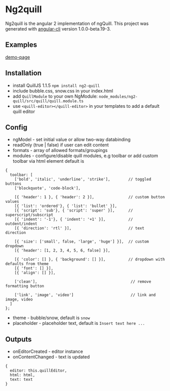 # Ng2quill

Ng2quill is the angular 2 implementation of ngQuill.
This project was generated with [angular-cli](https://github.com/angular/angular-cli) version 1.0.0-beta.19-3.

## Examples
[demo-page](https://killercodemonkey.github.io/ng2-quill/dist/)

## Installation
- install QuillJS 1.1.5 `npm install ng2-quill`
- include bubble.css, snow.css in your index.html
- add `QuillModule` to your own NgModule: `node_modules/ng2-quill/src/quill/quill.module.ts`
- use `<quill-editor></quill-editor>` in your templates to add a default quill editor

## Config
- ngModel - set initial value or allow two-way databinding
- readOnly (true | false) if user can edit content
- formats - array of allowed formats/groupings
- modules - configure/disable quill modules, e.g toolbar or add custom toolbar via html element default is
```
{
  toolbar: [
    ['bold', 'italic', 'underline', 'strike'],        // toggled buttons
    ['blockquote', 'code-block'],

    [{ 'header': 1 }, { 'header': 2 }],               // custom button values
    [{ 'list': 'ordered'}, { 'list': 'bullet' }],
    [{ 'script': 'sub'}, { 'script': 'super' }],      // superscript/subscript
    [{ 'indent': '-1'}, { 'indent': '+1' }],          // outdent/indent
    [{ 'direction': 'rtl' }],                         // text direction

    [{ 'size': ['small', false, 'large', 'huge'] }],  // custom dropdown
    [{ 'header': [1, 2, 3, 4, 5, 6, false] }],

    [{ 'color': [] }, { 'background': [] }],          // dropdown with defaults from theme
    [{ 'font': [] }],
    [{ 'align': [] }],

    ['clean'],                                         // remove formatting button

    ['link', 'image', 'video']                         // link and image, video
  ]
};
```
- theme - bubble/snow, default is `snow`
- placeholder - placeholder text, default is `Insert text here ...`

## Outputs
- onEditorCreated - editor instance
- onContentChanged - text is updated
```
{
  editor: this.quillEditor,
  html: html,
  text: text
}
```

